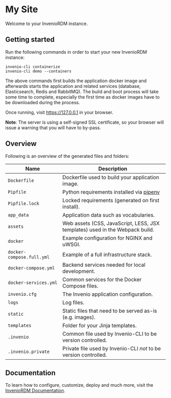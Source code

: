# My Site

Welcome to your InvenioRDM instance.

## Getting started

Run the following commands in order to start your new InvenioRDM instance:

```console
invenio-cli containerize
invenio-cli demo --containers
```

The above commands first builds the application docker image and afterwards
starts the application and related services (database, Elasticsearch, Redis
and RabbitMQ). The build and boot process will take some time to complete,
especially the first time as docker images have to be downloaded during the
process.

Once running, visit https://127.0.0.1 in your browser.

**Note**: The server is using a self-signed SSL certificate, so your browser
will issue a warning that you will have to by-pass.

## Overview

Following is an overview of the generated files and folders:

| Name | Description |
|---|---|
| ``Dockerfile`` | Dockerfile used to build your application image. |
| ``Pipfile`` | Python requirements installed via [pipenv](https://pipenv.pypa.io) |
| ``Pipfile.lock`` | Locked requirements (generated on first install). |
| ``app_data`` | Application data such as vocabularies. |
| ``assets`` | Web assets (CSS, JavaScript, LESS, JSX templates) used in the Webpack build. |
| ``docker`` | Example configuration for NGINX and uWSGI. |
| ``docker-compose.full.yml`` | Example of a full infrastructure stack. |
| ``docker-compose.yml`` | Backend services needed for local development. |
| ``docker-services.yml`` | Common services for the Docker Compose files. |
| ``invenio.cfg`` | The Invenio application configuration. |
| ``logs`` | Log files. |
| ``static`` | Static files that need to be served as-is (e.g. images). |
| ``templates`` | Folder for your Jinja templates. |
| ``.invenio`` | Common file used by Invenio-CLI to be version controlled. |
| ``.invenio.private`` | Private file used by Invenio-CLI *not* to be version controlled. |

## Documentation

To learn how to configure, customize, deploy and much more, visit
the [InvenioRDM Documentation](https://inveniordm.docs.cern.ch/).
